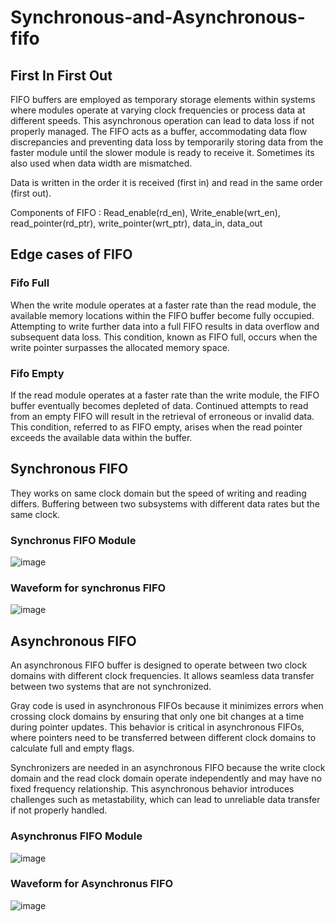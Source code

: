 # Synchronous-and-Asynchronous-fifo
## First In First Out
FIFO buffers are employed as temporary storage elements within systems where modules operate at varying clock frequencies or process data at different speeds. This asynchronous operation can lead to data loss if not properly managed. The FIFO acts as a buffer, accommodating data flow discrepancies and preventing data loss by temporarily storing data from the faster module until the slower module is ready to receive it. Sometimes its also used when data width are mismatched. 

Data is written in the order it is received (first in) and read in the same order (first out).

Components of FIFO : Read_enable(rd_en), Write_enable(wrt_en), read_pointer(rd_ptr), write_pointer(wrt_ptr), data_in, data_out

## Edge cases of FIFO
### Fifo Full
When the write module operates at a faster rate than the read module, the available memory locations within the FIFO buffer become fully occupied. Attempting to write further data into a full FIFO results in data overflow and subsequent data loss. This condition, known as FIFO full, occurs when the write pointer surpasses the allocated memory space.
### Fifo Empty
If the read module operates at a faster rate than the write module, the FIFO buffer eventually becomes depleted of data. Continued attempts to read from an empty FIFO will result in the retrieval of erroneous or invalid data. This condition, referred to as FIFO empty, arises when the read pointer exceeds the available data within the buffer.

## Synchronous FIFO
They works on same clock domain but the speed of writing and reading differs. Buffering between two subsystems with different data rates but the same clock.

### Synchronus FIFO Module
![image](https://github.com/user-attachments/assets/802cd16f-9de7-48d5-a382-29ed96f2c67a)

### Waveform for synchronus FIFO
![image](https://github.com/user-attachments/assets/5f89010a-4fd2-410e-8e7e-a3c3df5cbd11)

## Asynchronous FIFO
An asynchronous FIFO buffer is designed to operate between two clock domains with different clock frequencies. It allows seamless data transfer between two systems that are not synchronized. 

Gray code is used in asynchronous FIFOs because it minimizes errors when crossing clock domains by ensuring that only one bit changes at a time during pointer updates. This behavior is critical in asynchronous FIFOs, where pointers need to be transferred between different clock domains to calculate full and empty flags.

Synchronizers are needed in an asynchronous FIFO because the write clock domain and the read clock domain operate independently and may have no fixed frequency relationship. This asynchronous behavior introduces challenges such as metastability, which can lead to unreliable data transfer if not properly handled.

### Asynchronus FIFO Module
![image](https://github.com/user-attachments/assets/2ad8fcdd-d9ec-44b3-972e-27028560298c)

### Waveform for Asynchronus FIFO
![image](https://github.com/user-attachments/assets/ba6dab4f-c390-497e-b941-171c5d0c9e5c)


